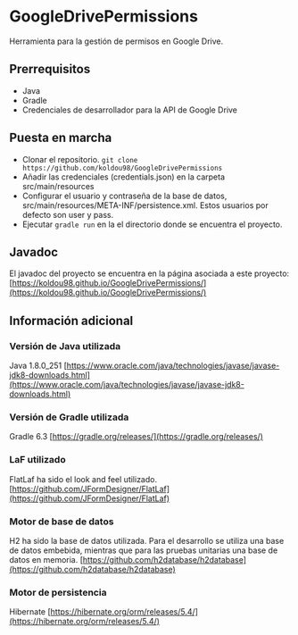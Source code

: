 # GoogleDrivePermissions
Herramienta para la gestión de permisos en Google Drive.
## Prerrequisitos
- Java
- Gradle
- Credenciales de desarrollador para la API de Google Drive

## Puesta en marcha
- Clonar el repositorio. `git clone https://github.com/koldou98/GoogleDrivePermissions`
- Añadir las credenciales (credentials.json) en la carpeta src/main/resources
- Configurar el usuario y contraseña de la base de datos, src/main/resources/META-INF/persistence.xml. Estos usuarios por defecto son user y pass.
- Ejecutar `gradle run` en la el directorio donde se encuentra el proyecto.

## Javadoc
El javadoc del proyecto se encuentra en la página asociada a este proyecto: [https://koldou98.github.io/GoogleDrivePermissions/](https://koldou98.github.io/GoogleDrivePermissions/)
## Información adicional
### Versión de Java utilizada
Java 1.8.0_251 [https://www.oracle.com/java/technologies/javase/javase-jdk8-downloads.html](https://www.oracle.com/java/technologies/javase/javase-jdk8-downloads.html)
### Versión de Gradle utilizada
Gradle 6.3 [https://gradle.org/releases/](https://gradle.org/releases/)
### LaF utilizado
FlatLaf ha sido el look and feel utilizado. [https://github.com/JFormDesigner/FlatLaf](https://github.com/JFormDesigner/FlatLaf)
### Motor de base de datos
H2 ha sido la base de datos utilizada. Para el desarrollo se utiliza una base de datos embebida, mientras que para las pruebas unitarias una base de datos en memoria. [https://github.com/h2database/h2database](https://github.com/h2database/h2database)
### Motor de persistencia 
Hibernate [https://hibernate.org/orm/releases/5.4/](https://hibernate.org/orm/releases/5.4/)


